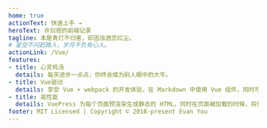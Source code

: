 ```yaml
---
home: true
actionText: 快速上手 →
heroText: 许剑煜的前端记录
tagline: 本是青灯不归客，却因浊酒恋红尘。
# 星空不问赶路人，岁月不负有心人。
actionLink: /Vue/
features:
- title: 心灵鸡汤
  details: 每天进步一点点，你终会成为别人眼中的大牛。
- title: Vue驱动
  details: 享受 Vue + webpack 的开发体验，在 Markdown 中使用 Vue 组件，同时可以使用 Vue 来开发自定义主题。
- title: 高性能
  details: VuePress 为每个页面预渲染生成静态的 HTML，同时在页面被加载的时候，将作为 SPA 运行。
footer: MIT Licensed | Copyright © 2018-present Evan You
---
```

<ClientOnly>
  <Card/>
</ClientOnly>  
 